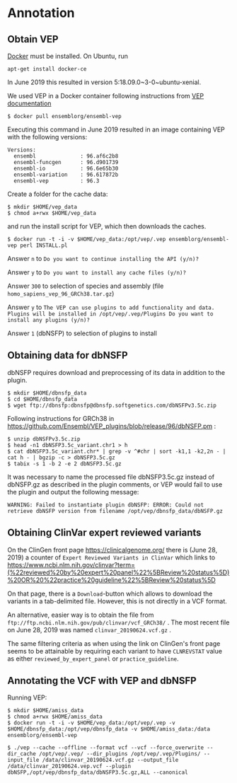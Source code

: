 # Annotation

## Obtain VEP

[Docker](https://www.docker.com/) must be installed.
On Ubuntu, run

```
apt-get install docker-ce
```

In June 2019 this resulted in version 5:18.09.0~3-0~ubuntu-xenial.

We used VEP in a Docker container following instructions from [VEP documentation](http://www.ensembl.org/info/docs/tools/vep/script/vep_download.html#docker)
```
$ docker pull ensemblorg/ensembl-vep
```

Executing this command in June 2019 resulted in an image containing VEP with the following versions:
```
Versions:
  ensembl              : 96.af6c2b8
  ensembl-funcgen      : 96.d901739
  ensembl-io           : 96.6e65b30
  ensembl-variation    : 96.617872b
  ensembl-vep          : 96.3
```

Create a folder for the cache data:

```
$ mkdir $HOME/vep_data
$ chmod a+rwx $HOME/vep_data
```

and run the install script for VEP, which then downloads the caches. 

```
$ docker run -t -i -v $HOME/vep_data:/opt/vep/.vep ensemblorg/ensembl-vep perl INSTALL.pl
```

Answer `n` to `Do you want to continue installing the API (y/n)?`

Answer `y` to `Do you want to install any cache files (y/n)?`

Answer `300` to selection of species and assembly (file `homo_sapiens_vep_96_GRCh38.tar.gz`)

Answer `y` to `The VEP can use plugins to add functionality and data.
Plugins will be installed in /opt/vep/.vep/Plugins
Do you want to install any plugins (y/n)?`

Answer `1` (dbNSFP) to selection of plugins to install

## Obtaining data for dbNSFP

dbNSFP requires download and preprocessing of its data in addition to the plugin.

```
$ mkdir $HOME/dbnsfp_data
$ cd $HOME/dbnsfp_data
$ wget ftp://dbnsfp:dbnsfp@dbnsfp.softgenetics.com/dbNSFPv3.5c.zip
```

Following instructions for GRCh38 in https://github.com/Ensembl/VEP_plugins/blob/release/96/dbNSFP.pm :

```
$ unzip dbNSFPv3.5c.zip 
$ head -n1 dbNSFP3.5c_variant.chr1 > h
$ cat dbNSFP3.5c_variant.chr* | grep -v ^#chr | sort -k1,1 -k2,2n - | cat h - | bgzip -c > dbNSFP3.5c.gz
$ tabix -s 1 -b 2 -e 2 dbNSFP3.5c.gz
```

It was necessary to name the processed file dbNSFP3.5c.gz instead of dbNSFP.gz as described in the plugin comments, or VEP would fail to use the plugin and output the following message:
```
WARNING: Failed to instantiate plugin dbNSFP: ERROR: Could not retrieve dbNSFP version from filename /opt/vep/dbnsfp_data/dbNSFP.gz
```

## Obtaining ClinVar expert reviewed variants

On the ClinGen front page https://clinicalgenome.org/ there is (June 28, 2019) a counter of `Expert Reviewed Variants in ClinVar` which links to https://www.ncbi.nlm.nih.gov/clinvar?term=(%22reviewed%20by%20expert%20panel%22%5BReview%20status%5D)%20OR%20%22practice%20guideline%22%5BReview%20status%5D

On that page, there is a `Download`-button which allows to download the variants in a tab-delimited file. However, this is not directly in a VCF format.

An alternative, easier way is to obtain the file from `ftp://ftp.ncbi.nlm.nih.gov/pub/clinvar/vcf_GRCh38/` . The most recent file on June 28, 2019 was named `clinvar_20190624.vcf.gz` . 

The same filtering criteria as when using the link on ClinGen's front page seems to be attainable by requiring each variant to have `CLNREVSTAT` value as either `reviewed_by_expert_panel` or `practice_guideline`. 

## Annotating the VCF with VEP and dbNSFP

Running VEP:

```
$ mkdir $HOME/amiss_data
$ chmod a+rwx $HOME/amiss_data
$ docker run -t -i -v $HOME/vep_data:/opt/vep/.vep -v $HOME/dbnsfp_data:/opt/vep/dbnsfp_data -v $HOME/amiss_data:/data ensemblorg/ensembl-vep
```

```
$ ./vep --cache --offline --format vcf --vcf --force_overwrite --dir_cache /opt/vep/.vep/ --dir_plugins /opt/vep/.vep/Plugins/ --input_file /data/clinvar_20190624.vcf.gz --output_file /data/clinvar_20190624.vep.vcf --plugin dbNSFP,/opt/vep/dbnsfp_data/dbNSFP3.5c.gz,ALL --canonical
```
